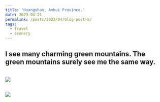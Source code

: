 ```yaml
---
title: 'Huangshan, Anhui Province.'
date: 2023-04-21
permalink: /posts/2023/04/blog-post-5/
tags:
  - Travel
  - Scenery
---
```


I see many charming green mountains. The green mountains surely see me the same way.
---
<br/><img src='/images/postHuangshan2.JPG'>

<br/><img src='/images/postHuangshan1.JPG'>